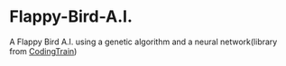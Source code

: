 # Flappy-Bird-A.I.

A Flappy Bird A.I. using a genetic algorithm and a neural network(library from [CodingTrain](https://github.com/CodingTrain))
